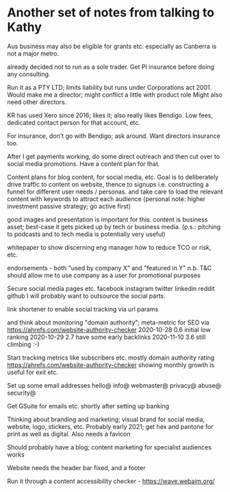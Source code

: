 # Another set of notes from talking to Kathy


Aus business may also be eligible for grants etc.
especially as Canberra is not a major metro.


already decided not to run as a sole trader.
Get PI insurance before doing any consulting.


Run it as a PTY LTD; limits liability but runs under Corporations act 2001.
Would make me a director; might conflict a little with product role
Might also need other directors.

KR has used Xero since 2016; likes it; also really likes Bendigo.
Low fees, dedicated contact person for that account, etc.

For insurance, don't go with Bendigo; ask around.
Want directors insurance too.



After I get payments working, do some direct outreach and then cut over to
social media promotions.  Have a content plan for that.

Content plans for blog content, for social media, etc.
Goal is to deliberately drive traffic to content on website, thence to signups
i.e. constructing a funnel for different user needs / personas.
and take care to load the relevant content with keywords to attract each audience
(personal note: higher investment passive strategy; go active first)

good images and presentation is important for this.
content is business asset; best-case it gets picked up by tech or business media.
(p.s.: pitching to podcasts and to tech media is potentially very useful)

whitepaper to show discerning eng manager how to reduce TCO or risk, etc.

endorsements - both "used by company X" and "featured in Y"
n.b. T&C should allow me to use company as a user for promotional purposes



Secure social media pages etc.
facebook instagram twitter linkedin reddit github
I will probably want to outsource the social parts.

link shortener to enable social tracking via url params

and think about monitoring "domain authority"; meta-metric for SEO
    via https://ahrefs.com/website-authority-checker
    2020-10-28      0.6         initial low ranking
    2020-10-29      2.7         have some early backlinks
    2020-11-10      3.6         still climbing :-)


Start tracking metrics like subscribers etc. mostly domain authority rating
https://ahrefs.com/website-authority-checker
showing monthly growth is useful for exit etc.


Set up some email addresses
hello@  info@  webmaster@  privacy@  abuse@  security@


Get GSuite for emails etc. shortly after setting up banking


Thinking about branding and marketing; visual brand for social media,
website, logo, stickers, etc.  Probably early 2021; get hex and pantone
for print as well as digital.
Also needs a favicon


Should probably have a blog; content marketing for specialist audiences works

Website needs the header bar fixed, and a footer

Run it through a content accessibility checker - https://wave.webaim.org/

